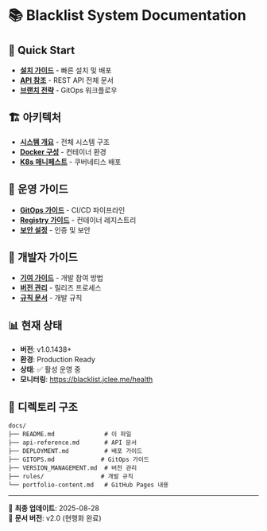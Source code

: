 # 📚 Blacklist System Documentation

## 🎯 Quick Start
- **[설치 가이드](DEPLOYMENT.md)** - 빠른 설치 및 배포
- **[API 참조](api-reference.md)** - REST API 전체 문서
- **[브랜치 전략](../.github/BRANCH_STRATEGY.md)** - GitOps 워크플로우

## 🏗️ 아키텍처
- **[시스템 개요](../CLAUDE.md)** - 전체 시스템 구조
- **[Docker 구성](../docker-compose.yml)** - 컨테이너 환경
- **[K8s 매니페스트](../deployments/k8s/)** - 쿠버네티스 배포

## 🚀 운영 가이드
- **[GitOps 가이드](GITOPS.md)** - CI/CD 파이프라인
- **[Registry 가이드](REGISTRY_DEPLOYMENT_GUIDE.md)** - 컨테이너 레지스트리
- **[보안 설정](REGISTRY_AUTH_SETUP.md)** - 인증 및 보안

## 🔧 개발자 가이드
- **[기여 가이드](../CONTRIBUTING.md)** - 개발 참여 방법
- **[버전 관리](VERSION_MANAGEMENT.md)** - 릴리즈 프로세스
- **[규칙 문서](rules/shrimp-rules.md)** - 개발 규칙

## 📊 현재 상태
- **버전**: v1.0.1438+
- **환경**: Production Ready
- **상태**: ✅ 활성 운영 중
- **모니터링**: https://blacklist.jclee.me/health

## 📁 디렉토리 구조
```
docs/
├── README.md              # 이 파일
├── api-reference.md       # API 문서
├── DEPLOYMENT.md          # 배포 가이드  
├── GITOPS.md             # GitOps 가이드
├── VERSION_MANAGEMENT.md  # 버전 관리
├── rules/                # 개발 규칙
└── portfolio-content.md   # GitHub Pages 내용
```

---
📅 **최종 업데이트**: 2025-08-28  
🔄 **문서 버전**: v2.0 (현행화 완료)